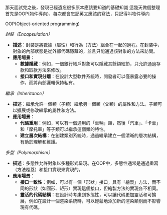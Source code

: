 那天面試完之後，發現已經遺忘很多原本應該要知道的基礎知識
這幾天做個整理
首先是OOP(物件導向)，每次都會忘記英文應該的寫法，只記得叫物件導向

OOP(Object-oriented programming)

*封裝（Encapsulation）*
- **描述**：封裝是將數據（屬性）和行為（方法）組合在一起的過程。在封裝中，對象的內部狀態是從外部代碼隱藏的，並且只能通過該對象的方法來訪問。
- **應用場景**：
  - **數據隱藏**：例如，一個銀行帳戶對象可以隱藏其餘額細節，只允許通過存款和取款方法來修改。
  - **接口和實現分離**：在設計大型軟件系統時，開發者可以僅暴露必要的操作，而將內部邏輯保持私有。

*繼承（Inheritance）*
- **描述**：繼承允許一個類（子類）繼承另一個類（父類）的屬性和方法。子類可以擴展或修改繼承的屬性和方法。
- **應用場景**：
  - **代碼重用**：例如，可以有一個通用的「車輛」類，然後「汽車」、「卡車」和「摩托車」等子類可以繼承這個類的特性。
  - **建立層次結構**：在創建類別系統時，通過繼承建立一個清晰的層次結構，有助於理解和維護。

*多型（Polymorphism）*
- **描述**：多態性允許對象以多種形式呈現。在OOP中，多態性通常是通過重寫（方法覆蓋）和接口實現來實現的。
- **應用場景**：
  - **接口一致性**：例如，可以有一個「形狀」接口，具有「繪製」方法，而不同的形狀（如圓形、矩形）實現這個接口，但繪製方法的實現各不相同。
  - **靈活的代碼結構**：在設計時考慮到多態性，可以讓代碼更加靈活和可擴展，例如在設計一個渲染系統時，可以輕鬆地添加新的渲染類別而不影響現有代碼。

